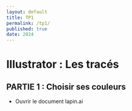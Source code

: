 ```yaml
---
layout: default
title: TP1
permalink: /tp1/
published: true
date: 2024
---
```

# Illustrator : Les tracés

## PARTIE 1 : Choisir ses couleurs

- Ouvrir le document lapin.ai
